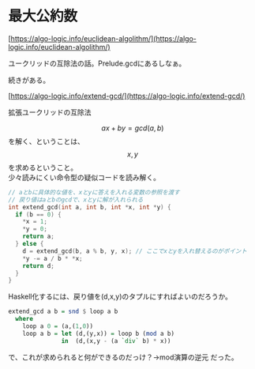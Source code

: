 # 最大公約数

[https://algo-logic.info/euclidean-algolithm/](https://algo-logic.info/euclidean-algolithm/)

ユークリッドの互除法の話。Prelude.gcdにあるしなぁ。

続きがある。

[https://algo-logic.info/extend-gcd/](https://algo-logic.info/extend-gcd/)

拡張ユークリッドの互除法

$$ax + by = gcd(a,b)$$を解く、ということは、$$x,y$$を求めるということ。  
少々読みにくい命令型の疑似コードを読み解く。

```c
// aとbに具体的な値を、xとyに答えを入れる変数の参照を渡す
// 戻り値はaとbのgcdで、xとyに解が入れられる
int extend_gcd(int a, int b, int *x, int *y) {
  if (b == 0) {
    *x = 1;
    *y = 0;
    return a;
  } else {
    d = extend_gcd(b, a % b, y, x); // ここでxとyを入れ替えるのがポイント
    *y -= a / b * *x;
    return d;
  }
}
```

Haskell化するには、戻り値を\(d,x,y\)のタプルにすればよいのだろうか。

```haskell
extend_gcd a b = snd $ loop a b
  where
    loop a 0 = (a,(1,0))
    loop a b = let (d,(y,x)) = loop b (mod a b)
               in  (d,(x,y - (a `div` b) * x))
```

で、これが求められると何ができるのだっけ？→mod演算の逆元 だった。

